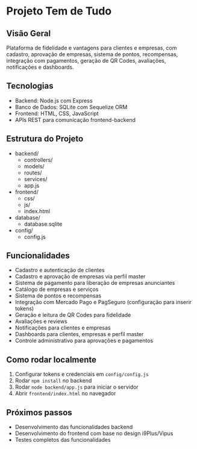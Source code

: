 # Projeto Tem de Tudo

## Visão Geral
Plataforma de fidelidade e vantagens para clientes e empresas, com cadastro, aprovação de empresas, sistema de pontos, recompensas, integração com pagamentos, geração de QR Codes, avaliações, notificações e dashboards.

## Tecnologias
- Backend: Node.js com Express
- Banco de Dados: SQLite com Sequelize ORM
- Frontend: HTML, CSS, JavaScript
- APIs REST para comunicação frontend-backend

## Estrutura do Projeto
- backend/
  - controllers/
  - models/
  - routes/
  - services/
  - app.js
- frontend/
  - css/
  - js/
  - index.html
- database/
  - database.sqlite
- config/
  - config.js

## Funcionalidades
- Cadastro e autenticação de clientes
- Cadastro e aprovação de empresas via perfil master
- Sistema de pagamento para liberação de empresas anunciantes
- Catálogo de empresas e serviços
- Sistema de pontos e recompensas
- Integração com Mercado Pago e PagSeguro (configuração para inserir tokens)
- Geração e leitura de QR Codes para fidelidade
- Avaliações e reviews
- Notificações para clientes e empresas
- Dashboards para clientes, empresas e perfil master
- Controle administrativo para aprovações e pagamentos

## Como rodar localmente
1. Configurar tokens e credenciais em `config/config.js`
2. Rodar `npm install` no backend
3. Rodar `node backend/app.js` para iniciar o servidor
4. Abrir `frontend/index.html` no navegador

## Próximos passos
- Desenvolvimento das funcionalidades backend
- Desenvolvimento do frontend com base no design i9Plus/Vipus
- Testes completos das funcionalidades

